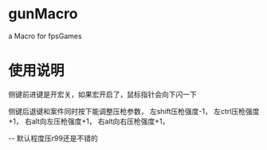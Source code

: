 # gunMacro
a Macro for fpsGames
# 使用说明
侧键前进键是开宏关，如果宏开启了，鼠标指针会向下闪一下  

侧键后退键和案件同时按下能调整压枪参数，
左shift压枪强度-1，
左ctrl压枪强度+1，
右alt向左压枪强度+1，
右alt向右压枪强度+1，

-- 默认程度压r99还是不错的
